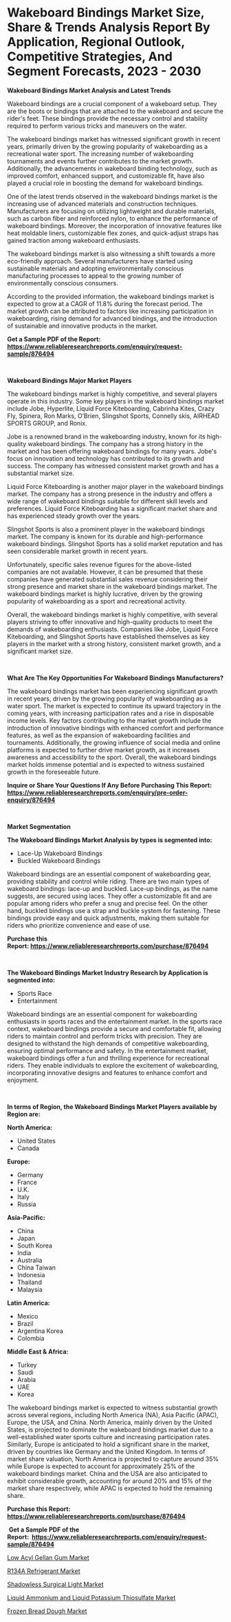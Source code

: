 <p><h1>Wakeboard Bindings Market Size, Share & Trends Analysis Report By Application, Regional Outlook, Competitive Strategies, And Segment Forecasts, 2023 - 2030</h1></p><p><strong>Wakeboard Bindings Market Analysis and Latest Trends</strong></p>
<p><p>Wakeboard bindings are a crucial component of a wakeboard setup. They are the boots or bindings that are attached to the wakeboard and secure the rider's feet. These bindings provide the necessary control and stability required to perform various tricks and maneuvers on the water.</p><p>The wakeboard bindings market has witnessed significant growth in recent years, primarily driven by the growing popularity of wakeboarding as a recreational water sport. The increasing number of wakeboarding tournaments and events further contributes to the market growth. Additionally, the advancements in wakeboard binding technology, such as improved comfort, enhanced support, and customizable fit, have also played a crucial role in boosting the demand for wakeboard bindings.</p><p>One of the latest trends observed in the wakeboard bindings market is the increasing use of advanced materials and construction techniques. Manufacturers are focusing on utilizing lightweight and durable materials, such as carbon fiber and reinforced nylon, to enhance the performance of wakeboard bindings. Moreover, the incorporation of innovative features like heat moldable liners, customizable flex zones, and quick-adjust straps has gained traction among wakeboard enthusiasts.</p><p>The wakeboard bindings market is also witnessing a shift towards a more eco-friendly approach. Several manufacturers have started using sustainable materials and adopting environmentally conscious manufacturing processes to appeal to the growing number of environmentally conscious consumers.</p><p>According to the provided information, the wakeboard bindings market is expected to grow at a CAGR of 11.8% during the forecast period. The market growth can be attributed to factors like increasing participation in wakeboarding, rising demand for advanced bindings, and the introduction of sustainable and innovative products in the market.</p></p>
<p><strong>Get a Sample PDF of the Report:&nbsp; <a href="https://www.reliableresearchreports.com/enquiry/request-sample/876494">https://www.reliableresearchreports.com/enquiry/request-sample/876494</a></strong></p>
<p>&nbsp;</p>
<p><strong>Wakeboard Bindings Major Market Players</strong></p>
<p><p>The wakeboard bindings market is highly competitive, and several players operate in this industry. Some key players in the wakeboard bindings market include Jobe, Hyperlite, Liquid Force Kiteboarding, Cabrinha Kites, Crazy Fly, Spinera, Ron Marks, O’Brien, Slingshot Sports, Connelly skis, AIRHEAD SPORTS GROUP, and Ronix. </p><p>Jobe is a renowned brand in the wakeboarding industry, known for its high-quality wakeboard bindings. The company has a strong history in the market and has been offering wakeboard bindings for many years. Jobe's focus on innovation and technology has contributed to its growth and success. The company has witnessed consistent market growth and has a substantial market size.</p><p>Liquid Force Kiteboarding is another major player in the wakeboard bindings market. The company has a strong presence in the industry and offers a wide range of wakeboard bindings suitable for different skill levels and preferences. Liquid Force Kiteboarding has a significant market share and has experienced steady growth over the years.</p><p>Slingshot Sports is also a prominent player in the wakeboard bindings market. The company is known for its durable and high-performance wakeboard bindings. Slingshot Sports has a solid market reputation and has seen considerable market growth in recent years.</p><p>Unfortunately, specific sales revenue figures for the above-listed companies are not available. However, it can be presumed that these companies have generated substantial sales revenue considering their strong presence and market share in the wakeboard bindings market. The wakeboard bindings market is highly lucrative, driven by the growing popularity of wakeboarding as a sport and recreational activity. </p><p>Overall, the wakeboard bindings market is highly competitive, with several players striving to offer innovative and high-quality products to meet the demands of wakeboarding enthusiasts. Companies like Jobe, Liquid Force Kiteboarding, and Slingshot Sports have established themselves as key players in the market with a strong history, consistent market growth, and a significant market size.</p></p>
<p>&nbsp;</p>
<p><strong>What Are The Key Opportunities For Wakeboard Bindings Manufacturers?</strong></p>
<p><p>The wakeboard bindings market has been experiencing significant growth in recent years, driven by the growing popularity of wakeboarding as a water sport. The market is expected to continue its upward trajectory in the coming years, with increasing participation rates and a rise in disposable income levels. Key factors contributing to the market growth include the introduction of innovative bindings with enhanced comfort and performance features, as well as the expansion of wakeboarding facilities and tournaments. Additionally, the growing influence of social media and online platforms is expected to further drive market growth, as it increases awareness and accessibility to the sport. Overall, the wakeboard bindings market holds immense potential and is expected to witness sustained growth in the foreseeable future.</p></p>
<p><strong>Inquire or Share Your Questions If Any Before Purchasing This Report: <a href="https://www.reliableresearchreports.com/enquiry/pre-order-enquiry/876494">https://www.reliableresearchreports.com/enquiry/pre-order-enquiry/876494</a></strong></p>
<p>&nbsp;</p>
<p><strong>Market Segmentation</strong></p>
<p><strong>The Wakeboard Bindings Market Analysis by types is segmented into:</strong></p>
<p><ul><li>Lace-Up Wakeboard Bindings</li><li>Buckled Wakeboard Bindings</li></ul></p>
<p><p>Wakeboard bindings are an essential component of wakeboarding gear, providing stability and control while riding. There are two main types of wakeboard bindings: lace-up and buckled. Lace-up bindings, as the name suggests, are secured using laces. They offer a customizable fit and are popular among riders who prefer a snug and precise feel. On the other hand, buckled bindings use a strap and buckle system for fastening. These bindings provide easy and quick adjustments, making them suitable for riders who prioritize convenience and ease of use.</p></p>
<p><strong>Purchase this Report:&nbsp;<a href="https://www.reliableresearchreports.com/purchase/876494">https://www.reliableresearchreports.com/purchase/876494</a></strong></p>
<p>&nbsp;</p>
<p><strong>The Wakeboard Bindings Market Industry Research by Application is segmented into:</strong></p>
<p><ul><li>Sports Race</li><li>Entertainment</li></ul></p>
<p><p>Wakeboard bindings are an essential component for wakeboarding enthusiasts in sports races and the entertainment market. In the sports race context, wakeboard bindings provide a secure and comfortable fit, allowing riders to maintain control and perform tricks with precision. They are designed to withstand the high demands of competitive wakeboarding, ensuring optimal performance and safety. In the entertainment market, wakeboard bindings offer a fun and thrilling experience for recreational riders. They enable individuals to explore the excitement of wakeboarding, incorporating innovative designs and features to enhance comfort and enjoyment.</p></p>
<p>&nbsp;</p>
<p><strong>In terms of Region, the Wakeboard Bindings Market Players available by Region are:</strong></p>
<p>
    <p> <strong> North America: </strong>
        <ul>
            <li>United States</li>
            <li>Canada</li>
        </ul>
        </p> 
    <p> <strong> Europe: </strong>
        <ul>
            <li>Germany</li>
            <li>France</li>
            <li>U.K.</li>
            <li>Italy</li>
            <li>Russia</li>
        </ul>
        </p> 
    <p> <strong> Asia-Pacific: </strong>
        <ul>
            <li>China</li>
            <li>Japan</li>
            <li>South Korea</li>
            <li>India</li>
            <li>Australia</li>
            <li>China Taiwan</li>
            <li>Indonesia</li>
            <li>Thailand</li>
            <li>Malaysia</li>
        </ul>
        </p> 
    <p> <strong> Latin America: </strong>
        <ul>
            <li>Mexico</li>
            <li>Brazil</li>
            <li>Argentina Korea</li>
            <li>Colombia</li>
        </ul>
        </p> 
    <p> <strong> Middle East & Africa: </strong>
        <ul>
            <li>Turkey</li>
            <li>Saudi</li>
            <li>Arabia</li>
            <li>UAE</li>
            <li>Korea</li>
        </ul>
    </p>
    </p>
<p><p>The wakeboard bindings market is expected to witness substantial growth across several regions, including North America (NA), Asia Pacific (APAC), Europe, the USA, and China. North America, mainly driven by the United States, is projected to dominate the wakeboard bindings market due to a well-established water sports culture and increasing participation rates. Similarly, Europe is anticipated to hold a significant share in the market, driven by countries like Germany and the United Kingdom. In terms of market share valuation, North America is projected to capture around 35% while Europe is expected to account for approximately 25% of the wakeboard bindings market. China and the USA are also anticipated to exhibit considerable growth, accounting for around 20% and 15% of the market share respectively, while APAC is expected to hold the remaining share.</p></p>
<p><strong>Purchase this Report: <a href="https://www.reliableresearchreports.com/purchase/876494">https://www.reliableresearchreports.com/purchase/876494</a></strong></p>
<p>&nbsp;<strong>Get a Sample PDF of the Report:&nbsp;&nbsp;<a href="https://www.reliableresearchreports.com/enquiry/request-sample/876494">https://www.reliableresearchreports.com/enquiry/request-sample/876494</a></strong></p>
<p><strong></strong></p>
<p><p><a href="https://www.linkedin.com/pulse/low-acyl-gellan-gum-market-share-amp-new-trends-analysis-wa32e/">Low Acyl Gellan Gum Market</a></p><p><a href="https://medium.com/@flee.calm.mark/r134a-refrigerant-market-size-growth-forecast-2023-2030-4d776dde2deb">R134A Refrigerant Market</a></p><p><a href="https://www.reportprime.com/shadowless-surgical-light-r8555">Shadowless Surgical Light Market</a></p><p><a href="https://medium.com/@bank.build.unity/liquid-ammonium-and-liquid-potassium-thiosulfate-market-size-growth-forecast-2023-2030-b3591c58cf25">Liquid Ammonium and Liquid Potassium Thiosulfate Market</a></p><p><a href="https://www.reportprime.com/frozen-bread-dough-r6446">Frozen Bread Dough Market</a></p></p>